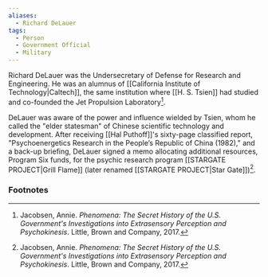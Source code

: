 ```yaml
---
aliases:
  - Richard DeLauer
tags:
  - Person
  - Government Official
  - Military
---
```

Richard DeLauer was the Undersecretary of Defense for Research and Engineering. He was an alumnus of [[California Institute of Technology|Caltech]], the same institution where [[H. S. Tsien]] had studied and co-founded the Jet Propulsion Laboratory[^1].

DeLauer was aware of the power and influence wielded by Tsien, whom he called the "elder statesman" of Chinese scientific technology and development. After receiving [[Hal Puthoff]]'s sixty-page classified report, "Psychoenergetics Research in the People’s Republic of China (1982)," and a back-up briefing, DeLauer signed a memo allocating additional resources, Program Six funds, for the psychic research program [[STARGATE PROJECT|Grill Flame]] (later renamed [[STARGATE PROJECT|Star Gate]])[^1].

### Footnotes
[^1]: Jacobsen, Annie. *Phenomena: The Secret History of the U.S. Government's Investigations into Extrasensory Perception and Psychokinesis*. Little, Brown and Company, 2017.

